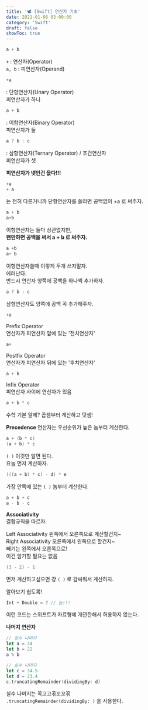 ```yaml
---
title: '🕊 [Swift] 연산자 기초'
date: 2021-01-06 03:00:00
category: 'Swift'
draft: false
showToc: true
---
```


```swift
a + b
```

`+` : 연산자(Operator)  
`a, b` : 피연산자(Operand)


```swift
+a
```
: 단항연산자(Unary Operator)  
피연산자가 하나



```swift
a + b
```
: 이항연산자(Binary Operator)  
피연산자가 둘



```swift
a ? b : c
```
: 삼항연산자(Ternary Operator) / 조건연산자  
피연산자가 셋  



**피연산자가 넷인건 읎다!!!**



```swift
+a 
+ a
``` 
는 전혀 다른거니까 단항연산자를 쓸라면 공백없이 +a 로 써주자.



```swift
a + b
a+b
```  
이항연산자는 둘다 상관없지만,  
**왠만하면 공백을 써서 a + b 로 써주자.**



```swift
a +b 
a+ b
```  
이항연산자쓸때 이렇게 두개 쓰지말자.   
에러난다.    
반드시 연산자 양쪽에 공백을 하나씩 추가하자.



```swift
a ? b : c
```  
삼항연산자도 양쪽에 공백 꼭 추가해주자.



```swift
+a
```  
Prefix Operator  
연산자가 피연산자 앞에 있는 '전치연산자'



```swift
a+
```  
Postfix Operator  
연산자가 피연산자 뒤에 있는 '후치연산자'



```swift
a + b
```  
Infix Operator  
피연산자 사이에 연산자가 있음



```swift
a + b * c
```  
수학 기본 알제? 곱셈부터 계산하고 덧셈!



**Precedence**
연산자는 우선순위가 높은 놈부터 계산한다.  

```swift
a + (b * c) 
(a + b) * c
```  
`( )` 이것만 알면 된다.   
요놈 먼저 계산하자.



```swift
(((a + b) * c) - d) * e
```  
가장 안쪽에 있는 `( )` 놈부터 계산한다.



```swift
a + b + c  
a - b - c
```  
**Associativity**  
결합규칙을 따르자.  

Left Associativity 왼쪽에서 오른쪽으로 계산할건지~  
Right Associativity 오른쪽에서 왼쪽으로 할건지~  
빼기는 왼쪽에서 오른쪽으로!  
이건 암기할 필요는 없음

```swift
(3 - 2) - 1
```    
먼저 계산하고싶으면 걍 `( )` 로 감싸줘서 계산하자. 

알아보기 쉽도록!



```swift
Int + Double = ? // 놉!!!
```  
이런 코드는 스위프트가 자료형에 개깐깐해서 허용하지 않는다.





**나머지 연산자**
```swift
// 정수 나머지
let a = 34
let b = 22
a % b

// 실수 나머지
let c = 34.5
let d = 23.4
c.truncatingRemainder(dividingBy: d)
```

실수 나머지는 꼭고고곢꼬꼬꼮  
`.truncatingRemainder(dividingBy: )` 을 사용한다.